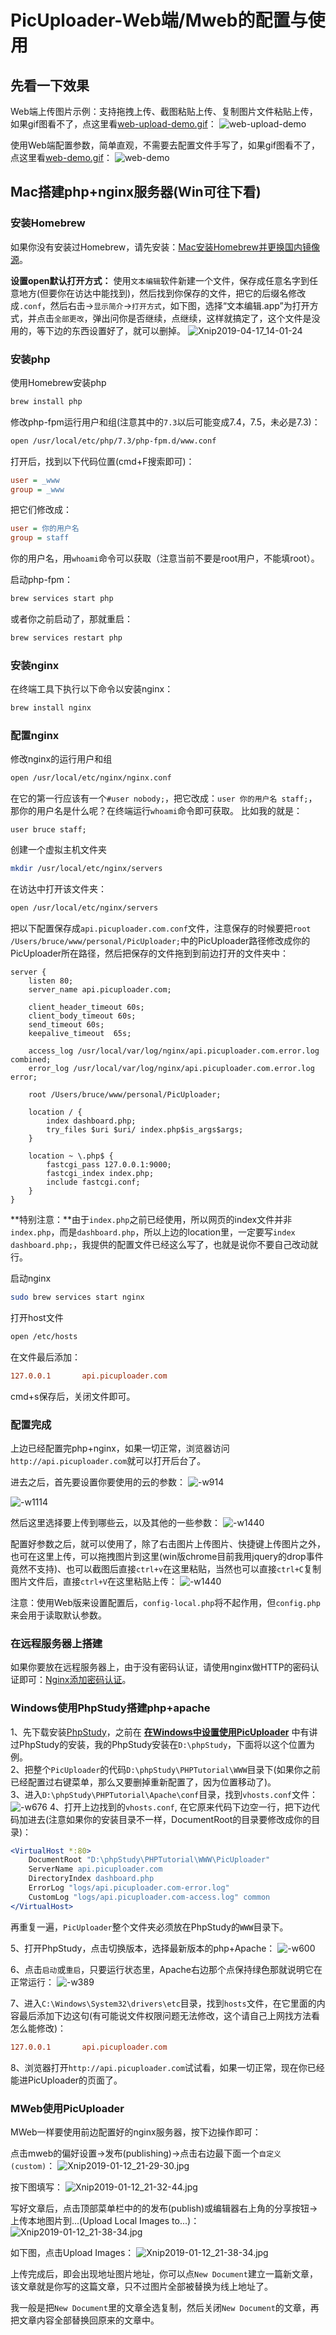 # PicUploader-Web端/Mweb的配置与使用
## 先看一下效果
Web端上传图片示例：支持拖拽上传、截图粘贴上传、复制图片文件粘贴上传，如果gif图看不了，点这里看[web-upload-demo.gif](https://img.xiebruce.top/2019/04/16/b511d63082f0a21f270c2f372c145e68.gif)：
![web-upload-demo](https://img.xiebruce.top/2019/04/16/b511d63082f0a21f270c2f372c145e68.gif)

使用Web端配置参数，简单直观，不需要去配置文件手写了，如果gif图看不了，点这里看[web-demo.gif](https://img.xiebruce.top/2019/04/16/c47b6950bf92a1a1a5a2f018efeab1d8.gif)：
![web-demo](https://img.xiebruce.top/2019/04/16/c47b6950bf92a1a1a5a2f018efeab1d8.gif)

## Mac搭建php+nginx服务器(Win可往下看)
### 安装Homebrew
如果你没有安装过Homebrew，请先安装：[Mac安装Homebrew并更换国内镜像源](https://www.xiebruce.top/720.html)。

**设置open默认打开方式：**
使用`文本编辑`软件新建一个文件，保存成任意名字到任意地方(但要你在访达中能找到)，然后找到你保存的文件，把它的后缀名修改成`.conf`，然后右击→`显示简介`→`打开方式`，如下图，选择“文本编辑.app”为打开方式，并点击`全部更改`，弹出问你是否继续，点继续，这样就搞定了，这个文件是没用的，等下边的东西设置好了，就可以删掉。
![Xnip2019-04-17_14-01-24](media/15553782901207/Xnip2019-04-17_14-01-24.jpg)


### 安装php
使用Homebrew安装php
```bash
brew install php
```

修改php-fpm运行用户和组(注意其中的`7.3`以后可能变成7.4，7.5，未必是7.3)：
```bash
open /usr/local/etc/php/7.3/php-fpm.d/www.conf
```

打开后，找到以下代码位置(cmd+F搜索即可)：
```ini
user = _www
group = _www
```

把它们修改成：
```ini
user = 你的用户名
group = staff
```
你的用户名，用`whoami`命令可以获取（注意当前不要是root用户，不能填root）。

启动php-fpm：
```bash
brew services start php
```

或者你之前启动了，那就重启：
```bash
brew services restart php
```

### 安装nginx
在终端工具下执行以下命令以安装nginx：
```bash
brew install nginx
```

### 配置nginx
修改nginx的运行用户和组
```bash
open /usr/local/etc/nginx/nginx.conf
```

在它的第一行应该有一个`#user nobody;`，把它改成：`user 你的用户名 staff;`，那你的用户名是什么呢？在终端运行`whoami`命令即可获取。
比如我的就是：
```
user bruce staff;
```

创建一个虚拟主机文件夹
```bash
mkdir /usr/local/etc/nginx/servers
```

在访达中打开该文件夹：
```bash
open /usr/local/etc/nginx/servers
```

把以下配置保存成`api.picuploader.com.conf`文件，注意保存的时候要把`root /Users/bruce/www/personal/PicUploader;`中的PicUploader路径修改成你的PicUploader所在路径，然后把保存的文件拖到到前边打开的文件夹中：
```nginx
server {
    listen 80;
    server_name api.picuploader.com;

    client_header_timeout 60s;
    client_body_timeout 60s;
    send_timeout 60s;
    keepalive_timeout  65s;

    access_log /usr/local/var/log/nginx/api.picuploader.com.error.log combined;
    error_log /usr/local/var/log/nginx/api.picuploader.com.error.log error;

    root /Users/bruce/www/personal/PicUploader;

    location / {
        index dashboard.php;
        try_files $uri $uri/ index.php$is_args$args;
    }

    location ~ \.php$ {
        fastcgi_pass 127.0.0.1:9000;
        fastcgi_index index.php;
        include fastcgi.conf;
    }
}
```
**特别注意：**由于`index.php`之前已经使用，所以网页的index文件并非`index.php`，而是`dashboard.php`，所以上边的location里，一定要写`index dashboard.php;`，我提供的配置文件已经这么写了，也就是说你不要自己改动就行。

启动nginx
```bash
sudo brew services start nginx
```

打开host文件
```bash
open /etc/hosts
```

在文件最后添加：
```ini
127.0.0.1       api.picuploader.com
```
cmd+s保存后，关闭文件即可。

### 配置完成
上边已经配置完php+nginx，如果一切正常，浏览器访问`http://api.picuploader.com`就可以打开后台了。

进去之后，首先要设置你要使用的云的参数：
![-w914](https://img.xiebruce.top/2019/04/16/484be6f7f63abc150e3427a5f4f78835.jpg)

![-w1114](https://img.xiebruce.top/2019/04/16/a36fb44073cdd0a625eccc3356e09235.jpg)

然后这里选择要上传到哪些云，以及其他的一些参数：
![-w1440](https://img.xiebruce.top/2019/04/16/2b10ae99742c00551f8f61b84b4d1d0f.jpg)

配置好参数之后，就可以使用了，除了右击图片上传图片、快捷键上传图片之外，也可在这里上传，可以拖拽图片到这里(win版chrome目前我用jquery的drop事件竟然不支持)、也可以截图后直接`ctrl+v`在这里粘贴，当然也可以直接`ctrl+C`复制图片文件后，直接`ctrl+V`在这里粘贴上传：
![-w1440](https://img.xiebruce.top/2019/04/16/65b4312f3c43b0593307255433df9f6b.jpg)

注意：使用Web版来设置配置后，`config-local.php`将不起作用，但`config.php`来会用于读取默认参数。

### 在远程服务器上搭建
如果你要放在远程服务器上，由于没有密码认证，请使用nginx做HTTP的密码认证即可：[Nginx添加密码认证](https://www.xiebruce.top/634.html)。

### Windows使用PhpStudy搭建php+apache
1、先下载安装[PhpStudy](http://phpstudy.php.cn)，之前在 **[在Windows中设置使用PicUploader](https://github.com/xiebruce/PicUploader/blob/master/PicUploader-Windows-README.md)** 中有讲过PhpStudy的安装，我的PhpStudy安装在`D:\phpStudy`，下面将以这个位置为例。  
2、把整个`PicUploader`的代码`D:\phpStudy\PHPTutorial\WWW`目录下(如果你之前已经配置过右键菜单，那么又要删掉重新配置了，因为位置移动了)。  
3、进入`D:\phpStudy\PHPTutorial\Apache\conf`目录，找到`vhosts.conf`文件：
![-w676](https://img.xiebruce.top/2019/04/16/806f8fc6994a4fa7db2576dabc62ed1c.jpg)
4、打开上边找到的`vhosts.conf`, 在它原来代码下边空一行，把下边代码加进去(注意如果你的安装目录不一样，DocumentRoot的目录要修改成你的目录)：
```apache
<VirtualHost *:80>
    DocumentRoot "D:\phpStudy\PHPTutorial\WWW\PicUploader"
    ServerName api.picuploader.com
    DirectoryIndex dashboard.php
    ErrorLog "logs/api.picuploader.com-error.log"
    CustomLog "logs/api.picuploader.com-access.log" common
</VirtualHost>
```
再重复一遍，`PicUploader`整个文件夹必须放在PhpStudy的`WWW`目录下。

5、打开PhpStudy，点击切换版本，选择最新版本的php+Apache：
![-w600](https://img.xiebruce.top/2019/04/16/bf54187ebc00bcefe21e0b70ed1eea84.jpg)

6、点击`启动`或`重启`，只要运行状态里，Apache右边那个点保持绿色那就说明它在正常运行：
![-w389](https://img.xiebruce.top/2019/04/16/e5ac6b9f482cd78eafbb461a43d0d874.jpg)

7、进入`C:\Windows\System32\drivers\etc`目录，找到`hosts`文件，在它里面的内容最后添加下边这句(有可能说文件权限问题无法修改，这个请自己上网找方法看怎么能修改)：
```ini
127.0.0.1 		api.picuploader.com
```

8、浏览器打开`http://api.picuploader.com`试试看，如果一切正常，现在你已经能进PicUploader的页面了。

### MWeb使用PicUploader
MWeb一样要使用前边配置好的nginx服务器，按下边操作即可：

点击mweb的偏好设置→发布(publishing)→点击右边最下面一个`自定义(custom)`：
![Xnip2019-01-12_21-29-30.jpg](https://img.xiebruce.top/2019/01/12/e793f89b6057b6cb3938fec071d59b8b.jpg)

按下图填写：
![Xnip2019-01-12_21-32-44.jpg](https://img.xiebruce.top/2019/01/12/364177f976b82e0508291cfbbcc9188a.jpg)

写好文章后，点击顶部菜单栏中的的发布(publish)或编辑器右上角的分享按钮→上传本地图片到...(Upload Local Images to...)：
![Xnip2019-01-12_21-38-34.jpg](https://img.xiebruce.top/2019/01/12/d50d050be893e19b338afe3dd0df063a.jpg)

如下图，点击Upload Images：
![Xnip2019-01-12_21-38-34.jpg](https://img.xiebruce.top/2019/01/12/38e6ded515aaddada287dc2a65f096d3.jpg)

上传完成后，即会出现地址图片地址，你可以点`New Document`建立一篇新文章，该文章就是你写的这篇文章，只不过图片全部被替换为线上地址了。

我一般是把`New Document`里的文章全选复制，然后关闭`New Document`的文章，再把文章内容全部替换回原来的文章中。

